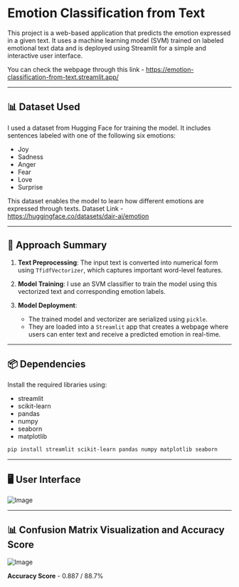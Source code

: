 # Emotion Classification from Text 

This project is a web-based application that predicts the emotion expressed in a given text. It uses a machine learning model (SVM) trained on labeled emotional text data and is deployed using Streamlit for a simple and interactive user interface.

You can check the webpage through this link - https://emotion-classification-from-text.streamlit.app/

--- 

## 📊 Dataset Used

I used a dataset from Hugging Face for training the model. It includes sentences labeled with one of the following six emotions:

- Joy
- Sadness
- Anger
- Fear
- Love
- Surprise

This dataset enables the model to learn how different emotions are expressed through texts.
Dataset Link - https://huggingface.co/datasets/dair-ai/emotion

---

## 🧠 Approach Summary

1. **Text Preprocessing**: The input text is converted into numerical form using `TfidfVectorizer`, which captures important word-level features.

2. **Model Training**: I use an SVM classifier to train the model using this vectorized text and corresponding emotion labels.

3. **Model Deployment**:
   - The trained model and vectorizer are serialized using `pickle`.
   - They are loaded into a `Streamlit` app that creates a webpage where users can enter text and receive a predicted emotion in real-time.
     
---

## 📦 Dependencies

Install the required libraries using:
- streamlit
- scikit-learn
- pandas
- numpy
- seaborn
- matplotlib

```bash
pip install streamlit scikit-learn pandas numpy matplotlib seaborn
```

---

## 🖥️ User Interface

![Image](https://github.com/user-attachments/assets/3d2a0533-add3-4e1d-8ef0-1c39c1ad7ea0)

---

## 📊 Confusion Matrix Visualization and Accuracy Score

![Image](https://github.com/user-attachments/assets/059b3e4e-0397-4de2-9490-33667269cf50)

**Accuracy Score** - 0.887 / 88.7%
